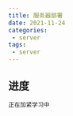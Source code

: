 ```yaml
---
title: 服务器部署
date: 2021-11-24
categories:
 - server
tags:
 - server
---
```

## 进度
```bash
正在加紧学习中
```